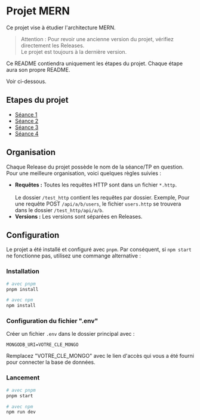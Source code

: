 # Projet MERN

Ce projet vise à étudier l'architecture MERN.

> Attention : Pour revoir une ancienne version du projet, vérifiez directement les Releases. <br>
> Le projet est toujours à la dernière version.

Ce README contiendra uniquement les étapes du projet.
Chaque étape aura son propre README.

Voir ci-dessous.

## Etapes du projet
* [Séance 1](./docs/seance_1.md)
* [Séance 2](./docs/seance_2.md)
* [Séance 3](./docs/seance_3.md)
* [Séance 4](./docs/seance_4.md)

## Organisation

Chaque Release du projet possède le nom de la séance/TP en question.
Pour une meilleure organisation, voici quelques règles suivies :
* **Requêtes :** Toutes les requêtes HTTP sont dans un fichier `*.http`.
<br><br>Le dossier `/test_http` contient les requêtes par dossier. Exemple, Pour une requête POST `/api/a/b/users`,
le fichier `users.http` se trouvera dans le dossier `/test_http/api/a/b`.
* **Versions :** Les versions sont séparées en Releases.

## Configuration

Le projet a été installé et configuré avec `pnpm`.
Par conséquent, si `npm start` ne fonctionne pas, utilisez une commange alternative :

### Installation
```bash
# avec pnpm
pnpm install
```
```bash
# avec npm
npm install
```

### Configuration du fichier ".env"
Créer un fichier `.env` dans le dossier principal avec :
```apacheconf
MONGODB_URI=VOTRE_CLE_MONGO
```
Remplacez "VOTRE_CLE_MONGO" avec le lien d'accès qui vous a été fourni pour connecter la base de données.
### Lancement
```bash
# avec pnpm
pnpm start
```
```bash
# avec npm
npm run dev
```